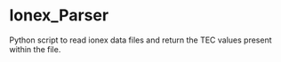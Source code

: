 # Ionex_Parser
Python script to read ionex data files and return the TEC values present within the file.
